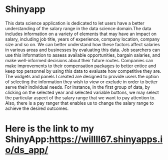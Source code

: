 # Shinyapp
This data science application is dedicated to let users have a better understanding of the salary range in the data science domain.The data includes information on a variety of elements that may have an impact on salary, including job title, years of experience, company location, company size and so on. We can better understand how these factors affect salaries in various areas and businesses by evaluating this data. Job searchers can use this information to assess available opportunities, bargain salaries, and make well-informed decisions about their future routes. Companies can make improvements to their compensation packages to better entice and keep top personnel by using this data to evaluate how competitive they are.
The widgets and panels I created are designed to provide users the option of selecting the information they wish to view or exclude in order to better serve their individual needs. For instance, in the first group of data, by clicking on the selected year and selected variable buttons, we may select the particular aspect of the salary range that we want to pay attention to. Also, there is a pay ranger that enables us to change the salary range to achieve the desired outcomes.

# Here is the link to my ShinyApp:https://willll67.shinyapps.io/ds_app/
